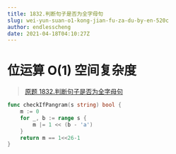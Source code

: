 ```yaml
---
title: 1832.判断句子是否为全字母句
slug: wei-yun-suan-o1-kong-jian-fu-za-du-by-en-520c
author: endlesscheng
date: 2021-04-18T04:10:27Z
---
```

# 位运算 O(1) 空间复杂度
 
> [原题 1832.判断句子是否为全字母句](https://leetcode.cn/problems/check-if-the-sentence-is-pangram)
```go
func checkIfPangram(s string) bool {
    m := 0
    for _, b := range s {
   	    m |= 1 << (b - 'a')
    }
    return m == 1<<26-1
}
```
